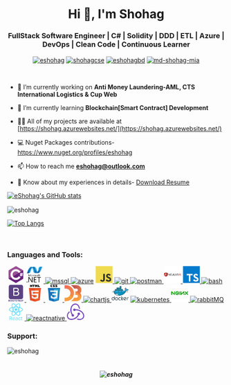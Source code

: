 <h1 align="center">Hi 👋, I'm Shohag</h1>
<h3 align="center">FullStack Software Engineer | C# | Solidity | DDD | ETL | Azure | DevOps | Clean Code | Continuous Learner</h3>

<p align="center">
<a href="https://linkedin.com/in/eshohag" target="blank"><img align="center" src="https://cdn.jsdelivr.net/npm/simple-icons@3.0.1/icons/linkedin.svg" alt="eshohag" height="30" width="40" /></a>
<a href="https://fb.com/shohagcse" target="blank"><img align="center" src="https://cdn.jsdelivr.net/npm/simple-icons@3.0.1/icons/facebook.svg" alt="shohagcse" height="30" width="40" /></a>
<a href="https://twitter.com/eshohagbd" target="blank"><img align="center" src="https://cdn.jsdelivr.net/npm/simple-icons@3.0.1/icons/twitter.svg" alt="eshohagbd" height="30" width="40" /></a>
<a href="https://stackoverflow.com/users/md-shohag-mia" target="blank"><img align="center" src="https://cdn.jsdelivr.net/npm/simple-icons@3.0.1/icons/stackoverflow.svg" alt="md-shohag-mia" height="30" width="40" /></a>
</p>

<br>

- 🔭 I’m currently working on **Anti Money Laundering-AML, CTS International Logistics & Cup Web**

- 🌱 I’m currently learning **Blockchain[Smart Contract] Development**

- 👨‍💻 All of my projects are available at [https://shohag.azurewebsites.net/](https://shohag.azurewebsites.net/)

- 💻 Nuget Packages contributions- https://www.nuget.org/profiles/eshohag

- 📫 How to reach me **eshohag@outlook.com**

- 📄 Know about my experiences in details- <a href="https://1drv.ms/u/s!AhfyhcAHalZMauXDhgeD1BZ5Eco?e=OgWwD0" target="_blank">Download Resume</a>

[![eShohag's GitHub stats](https://github-readme-stats.vercel.app/api?username=eshohag&count_private=true&show_icons=true&theme=radical)](https://github.com/eshohag/github-readme-stats)

<p><img align="center" src="https://github-readme-streak-stats.herokuapp.com/?user=eshohag&" alt="eshohag" /></p>

[![Top Langs](https://github-readme-stats.vercel.app/api/top-langs/?username=eshohag)](https://github.com/eshohag/github-readme-stats)

<br>



<h3 align="left">Languages and Tools:</h3>
<p align="left">
    <a href="https://www.w3schools.com/cs/" target="_blank"> <img src="https://raw.githubusercontent.com/devicons/devicon/master/icons/csharp/csharp-original.svg" alt="csharp" width="40" height="40" /></a>
    <a href="https://dotnet.microsoft.com/" target="_blank"> <img src="https://raw.githubusercontent.com/devicons/devicon/master/icons/dot-net/dot-net-original-wordmark.svg" alt="dotnet" width="40" height="40" /> </a>
    <a href="https://www.microsoft.com/en-us/sql-server" target="_blank"> <img src="https://cdn.worldvectorlogo.com/logos/microsoft-sql-server.svg" alt="mssql" width="40" height="40" /> </a>
    <a href="https://azure.microsoft.com/en-in/" target="_blank"><img src="https://www.vectorlogo.zone/logos/microsoft_azure/microsoft_azure-icon.svg" alt="azure" width="40" height="40" /></a>
    <a href="https://developer.mozilla.org/en-US/docs/Web/JavaScript" target="_blank"> <img src="https://raw.githubusercontent.com/devicons/devicon/master/icons/javascript/javascript-original.svg" alt="javascript" width="40" height="40" /> </a>
    <a href="https://git-scm.com/" target="_blank"> <img src="https://www.vectorlogo.zone/logos/git-scm/git-scm-icon.svg" alt="git" width="40" height="40" /> </a>
    <a href="https://postman.com" target="_blank"> <img src="https://www.vectorlogo.zone/logos/getpostman/getpostman-icon.svg" alt="postman" width="40" height="40" /> </a>
    <a href="https://angular.io" target="_blank"><img src="https://raw.githubusercontent.com/devicons/devicon/master/icons/angularjs/angularjs-original-wordmark.svg" alt="angularjs" width="40" height="40" /> </a>
    <a href="https://www.typescriptlang.org/" target="_blank"> <img src="https://raw.githubusercontent.com/devicons/devicon/master/icons/typescript/typescript-original.svg" alt="typescript" width="40" height="40" /> </a>
    <a href="https://www.gnu.org/software/bash/" target="_blank"> <img src="https://www.vectorlogo.zone/logos/gnu_bash/gnu_bash-icon.svg" alt="bash" width="40" height="40" /> </a>
    <a href="https://getbootstrap.com" target="_blank"> <img src="https://raw.githubusercontent.com/devicons/devicon/master/icons/bootstrap/bootstrap-plain-wordmark.svg" alt="bootstrap" width="40" height="40" /> </a>
    <a href="https://www.w3.org/html/" target="_blank"> <img src="https://raw.githubusercontent.com/devicons/devicon/master/icons/html5/html5-original-wordmark.svg" alt="html5" width="40" height="40" /> </a>
    <a href="https://www.w3schools.com/css/" target="_blank"> <img src="https://raw.githubusercontent.com/devicons/devicon/master/icons/css3/css3-original-wordmark.svg" alt="css3" width="40" height="40" /> </a>
    <a href="https://d3js.org/" target="_blank"> <img src="https://raw.githubusercontent.com/devicons/devicon/master/icons/d3js/d3js-original.svg" alt="d3js" width="40" height="40" /> </a>
    <a href="https://www.chartjs.org" target="_blank"> <img src="https://www.chartjs.org/media/logo-title.svg" alt="chartjs" width="40" height="40" /> </a>
    <a href="https://www.docker.com/" target="_blank"> <img src="https://raw.githubusercontent.com/devicons/devicon/master/icons/docker/docker-original-wordmark.svg" alt="docker" width="40" height="40" /></a>
    <a href="https://kubernetes.io" target="_blank"> <img src="https://www.vectorlogo.zone/logos/kubernetes/kubernetes-icon.svg" alt="kubernetes" width="40" height="40" /> </a>
    <a href="https://www.nginx.com" target="_blank"> <img src="https://raw.githubusercontent.com/devicons/devicon/master/icons/nginx/nginx-original.svg" alt="nginx" width="40" height="40" /> </a>
    <a href="https://www.rabbitmq.com" target="_blank"> <img src="https://www.vectorlogo.zone/logos/rabbitmq/rabbitmq-icon.svg" alt="rabbitMQ" width="40" height="40" /> </a>
    <a href="https://reactjs.org/" target="_blank"> <img src="https://raw.githubusercontent.com/devicons/devicon/master/icons/react/react-original-wordmark.svg" alt="react" width="40" height="40" /> </a>
    <a href="https://reactnative.dev/" target="_blank"> <img src="https://reactnative.dev/img/header_logo.svg" alt="reactnative" width="40" height="40" /> </a>
    <a href="https://redux.js.org" target="_blank"> <img src="https://raw.githubusercontent.com/devicons/devicon/master/icons/redux/redux-original.svg" alt="redux" width="40" height="40" /> </a>
</p>


<h3 align="left">Support:</h3>
<p>
  <a href="https://www.buymeacoffee.com/eshohag">
    <img align="left" src="https://cdn.buymeacoffee.com/buttons/v2/default-yellow.png" height="50" width="210" alt="eshohag" />
  </a>
</p>

<br>
<br>

<h5 align="center"><img src="https://profile-counter.glitch.me/eshohag/count.svg" alt="eshohag" /></h5>
